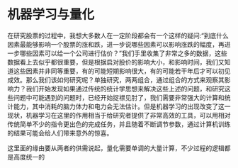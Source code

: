 # 机器学习与量化

​		在研究股票的过程中，我想大多数人在一定阶段都会有一个这样的疑问:“到底什么因素最能够影响一个股票的涨和跌，进一步说哪些因素可以影响涨跌的幅度，再进一步哪些因素可以给一个公司进行估价？”我们手里收集了非常之多的数据，这些数据看上去似乎都很重要，但是根据启对股价的影响大小，和影响时间，我们又知道这些因素并非同等重要，有的可能短期影响很大，有的可能若干年后才可以初见成效。那么我们该如何研究呢？单独研究，两两组合，通过组合的方式来观察其影响力？我们开始发现如果通过传统的统计学思想来解决这些上述的问题，和研究这些问题中可能遇到的问题时，已经开始捉襟见肘了，我们需要非常强大的计算和统计能力，其中消耗的脑力体力和电力会无法估计。但是机器学习的出现改变了这一现状，机器学习在这里的作用相当于给研究者提供了非常高效的工具，可以用相对传统简单不少的指令更出色的完成任务，并且随着不断调节参数，通过计算机训练的结果可能会给人们带来意外的惊喜。



这里面的缘由要从两者的供需说起，量化需要单调的大量计算，不少过程的逻辑都是高度统一的

